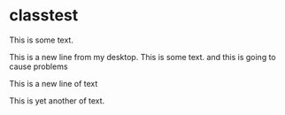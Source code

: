 # classtest

This is some text.

This is a new line from my desktop.
This is some text.  and this is going to cause problems

This is a new line of text

This is yet another of text.
